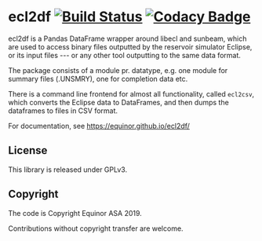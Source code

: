 # ecl2df [![Build Status](https://travis-ci.com/equinor/ecl2df.svg?branch=master)](https://travis-ci.com/equinor/ecl2df) [![Codacy Badge](https://api.codacy.com/project/badge/Grade/fceedc1ee9c946aa85bf60f39ec8962a)](https://www.codacy.com/app/berland/ecl2df?utm_source=github.com&amp;utm_medium=referral&amp;utm_content=equinor/ecl2df&amp;utm_campaign=Badge_Grade)

ecl2df is a Pandas DataFrame wrapper around libecl and sunbeam, which
are used to access binary files outputted by the reservoir simulator
Eclipse, or its input files --- or any other tool outputting to the same
data format. 

The package consists of a module pr. datatype, e.g. one module for summary 
files (.UNSMRY), one for completion data etc.

There is a command line frontend for almost all functionality, called
`ecl2csv`, which converts the Eclipse data to DataFrames, and then dumps
the dataframes to files in CSV format.

For documentation, see <https://equinor.github.io/ecl2df/>


## License

This library is released under GPLv3.

## Copyright

The code is Copyright Equinor ASA 2019.

Contributions without copyright transfer are welcome.
